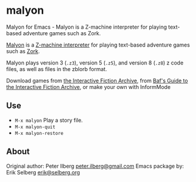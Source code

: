# malyon
Malyon for Emacs - Malyon is a Z-machine interpreter for playing
text-based adventure games such as Zork.

[Malyon](http://www.ifarchive.org/if-archive/infocom/interpreters/emacs/)  is a [Z-machine interpreter](http://directory.google.com/Top/Games/Video_Games/Genres/Adventure/Text_Adventures/Interpreters/Z-Machine/) for playing text-based adventure games such as [Zork](https://en.wikipedia.org/wiki/Zork).

Malyon plays version 3 (`.z3`), version 5 (`.z5`), and version 8 (`.z8`) z code files, as well as files in the zblorb format.

Download games from [the Interactive Fiction Archive](http://www.ifarchive.org/indexes/if-archiveXgamesXzcode.html), from [Baf's Guide to the Interactive Fiction Archive](http://www.wurb.com/if/platform/1), or make your own with InformMode

## Use ##

* `M-x malyon`           Play a story file.
* `M-x malyon-quit`
* `M-x malyon-restore`

## About ##

Original author: Peter Ilberg <peter.ilberg@gmail.com>
Emacs package by: Erik Selberg <erik@selberg.org>
